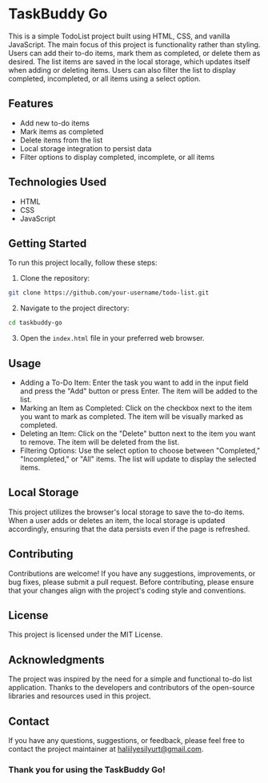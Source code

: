 # TaskBuddy Go
This is a simple TodoList project built using HTML, CSS, and vanilla JavaScript. The main focus of this project is functionality rather than styling. Users can add their to-do items, mark them as completed, or delete them as desired. The list items are saved in the local storage, which updates itself when adding or deleting items. Users can also filter the list to display completed, incompleted, or all items using a select option.

## Features
- Add new to-do items
- Mark items as completed
- Delete items from the list
- Local storage integration to persist data
- Filter options to display completed, incomplete, or all items

## Technologies Used
- HTML
- CSS
- JavaScript

## Getting Started
To run this project locally, follow these steps:

1. Clone the repository:
```bash
git clone https://github.com/your-username/todo-list.git
```

2. Navigate to the project directory:
```bash
cd taskbuddy-go
```

3. Open the `index.html` file in your preferred web browser.

## Usage
- Adding a To-Do Item: Enter the task you want to add in the input field and press the "Add" button or press Enter. The item will be added to the list.
- Marking an Item as Completed: Click on the checkbox next to the item you want to mark as completed. The item will be visually marked as completed.
- Deleting an Item: Click on the "Delete" button next to the item you want to remove. The item will be deleted from the list.
- Filtering Options: Use the select option to choose between "Completed," "Incompleted," or "All" items. The list will update to display the selected items.

## Local Storage
This project utilizes the browser's local storage to save the to-do items. When a user adds or deletes an item, the local storage is updated accordingly, ensuring that the data persists even if the page is refreshed.

## Contributing
Contributions are welcome! If you have any suggestions, improvements, or bug fixes, please submit a pull request. Before contributing, please ensure that your changes align with the project's coding style and conventions.

## License
This project is licensed under the MIT License.

## Acknowledgments
The project was inspired by the need for a simple and functional to-do list application.
Thanks to the developers and contributors of the open-source libraries and resources used in this project.

## Contact
If you have any questions, suggestions, or feedback, please feel free to contact the project maintainer at haliilyesilyurt@gmail.com.

### Thank you for using the TaskBuddy Go!
